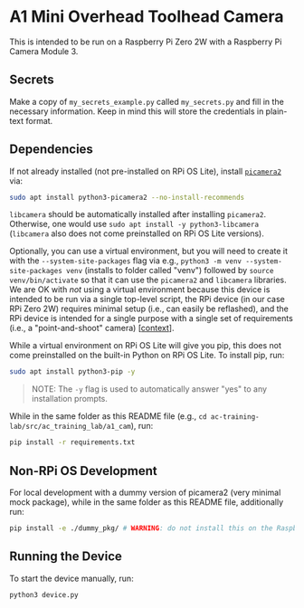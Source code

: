 # A1 Mini Overhead Toolhead Camera

This is intended to be run on a Raspberry Pi Zero 2W with a Raspberry Pi Camera
Module 3.

## Secrets

Make a copy of `my_secrets_example.py` called `my_secrets.py` and
fill in the necessary information. Keep in mind this will store the credentials in plain-text format.

## Dependencies

If not already installed (not pre-installed on RPi OS Lite), install [`picamera2`](https://github.com/raspberrypi/picamera2) via:

```bash
sudo apt install python3-picamera2 --no-install-recommends
```

`libcamera` should be automatically installed after installing `picamera2`. Otherwise, one would use `sudo apt install -y python3-libcamera` (`libcamera` also does not come preinstalled on RPi OS Lite versions).

Optionally, you can use a virtual environment, but you will need to create it with the `--system-site-packages` flag via e.g., `python3 -m venv --system-site-packages venv` (installs to folder called "venv") followed by `source venv/bin/activate` so that it can use the `picamera2` and `libcamera` libraries. We are OK with *not* using a virtual environment because this device is intended to be run via a single top-level script, the RPi device (in our case RPi Zero 2W) requires minimal setup (i.e., can easily be reflashed), and the RPi device is intended for a single purpose with a single set of requirements (i.e., a "point-and-shoot" camera) [[context](https://github.com/AccelerationConsortium/ac-training-lab/pull/178#issuecomment-2730490626)].

While a virtual environment on RPi OS Lite will give you pip, this does not come preinstalled on the built-in Python on RPi OS Lite. To install pip, run:
```bash
sudo apt install python3-pip -y
```
> NOTE: The `-y` flag is used to automatically answer "yes" to any installation prompts.

While in the same folder as this README file (e.g., `cd ac-training-lab/src/ac_training_lab/a1_cam`), run:

```bash
pip install -r requirements.txt
```

## Non-RPi OS Development

For local development with a dummy version of picamera2 (very minimal mock package), while in the same folder as this README file, additionally run:

```bash
pip install -e ./dummy_pkg/ # WARNING: do not install this on the Raspberry Pi for the toolhead camera -- the imports will overlap with the "real" system packages `picamera2` and `libcamera`.
```

## Running the Device

To start the device manually, run:

```bash
python3 device.py
```
